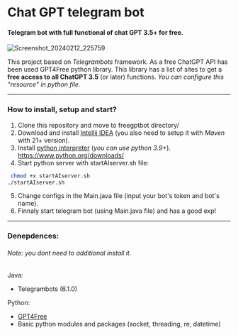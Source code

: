 # **Chat GPT telegram bot**
#### Telegram bot with full functional of chat GPT 3.5+ for free.

![Screenshot_20240212_225759](https://github.com/SamanuelAdmin/freegptbot/assets/68198268/f02b28c1-2848-46ff-82c4-06e826a4b816)


This project based on *Telegrambots* framework. As a free ChatGPT API has been used GPT4Free python library. This library has a list of sites to get a **free access to all ChatGPT 3.5** (or later) functions.
*You can configure this "resource" in python file.*

--------

### **How to install, setup and start?**
1. Clone this repository and move to freegptbot directory/
2. Download and install [Intellij IDEA](https://www.jetbrains.com/idea/download/?section=linux) (you also need to setup it with *Maven* with 21+ version).
3. Install [python interpreter](https://www.python.org/downloads/) (*you can use python 3.9+*).
https://www.python.org/downloads/
4. Start python server with startAIserver.sh file:
 ```bash
  chmod +x startAIserver.sh
 ./startAIserver.sh
```
5. Change configs in the Main.java file (input your bot's token and bot's name).
6. Finnaly start telegram bot (using Main.java file) and has a good exp!

--------

### **Denepdences:**
###### Note: you dont need to additional install it.

Java:
 * Telegrambots (6.1.0)

Python:
 * [GPT4Free](https://pypi.org/project/gpt4free/)
 * Basic python modules and packages (socket, threading, re, datetime)
